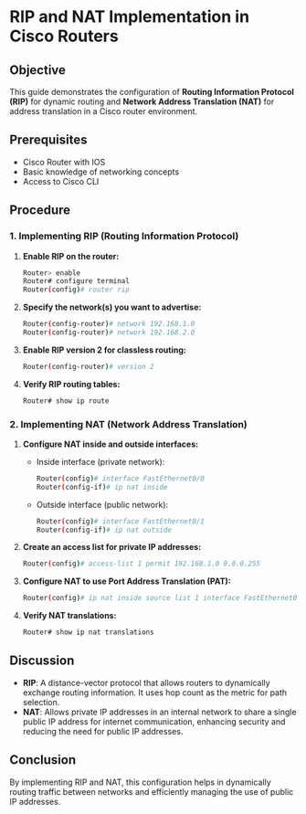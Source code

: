 # RIP and NAT Implementation in Cisco Routers

## Objective
This guide demonstrates the configuration of **Routing Information Protocol (RIP)** for dynamic routing and **Network Address Translation (NAT)** for address translation in a Cisco router environment.

## Prerequisites
- Cisco Router with IOS
- Basic knowledge of networking concepts
- Access to Cisco CLI

## Procedure

### 1. Implementing RIP (Routing Information Protocol)

1. **Enable RIP on the router:**
   ```bash
   Router> enable
   Router# configure terminal
   Router(config)# router rip


2. **Specify the network(s) you want to advertise:**

   ```bash
   Router(config-router)# network 192.168.1.0
   Router(config-router)# network 192.168.2.0
   ```

3. **Enable RIP version 2 for classless routing:**

   ```bash
   Router(config-router)# version 2
   ```

4. **Verify RIP routing tables:**

   ```bash
   Router# show ip route
   ```

### 2. Implementing NAT (Network Address Translation)

1. **Configure NAT inside and outside interfaces:**

   * Inside interface (private network):

     ```bash
     Router(config)# interface FastEthernet0/0
     Router(config-if)# ip nat inside
     ```
   * Outside interface (public network):

     ```bash
     Router(config)# interface FastEthernet0/1
     Router(config-if)# ip nat outside
     ```

2. **Create an access list for private IP addresses:**

   ```bash
   Router(config)# access-list 1 permit 192.168.1.0 0.0.0.255
   ```

3. **Configure NAT to use Port Address Translation (PAT):**

   ```bash
   Router(config)# ip nat inside source list 1 interface FastEthernet0/1 overload
   ```

4. **Verify NAT translations:**

   ```bash
   Router# show ip nat translations
   ```

## Discussion

* **RIP**: A distance-vector protocol that allows routers to dynamically exchange routing information. It uses hop count as the metric for path selection.
* **NAT**: Allows private IP addresses in an internal network to share a single public IP address for internet communication, enhancing security and reducing the need for public IP addresses.
 
## Conclusion

By implementing RIP and NAT, this configuration helps in dynamically routing traffic between networks and efficiently managing the use of public IP addresses.

